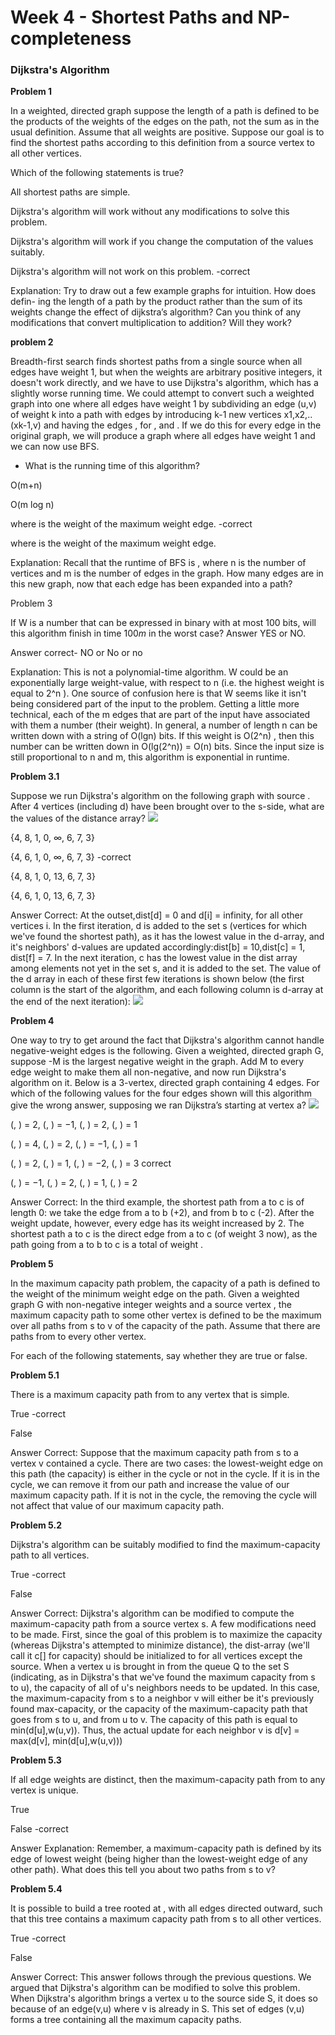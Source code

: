 # Week 4 - Shortest Paths and NP-completeness

### Dijkstra's Algorithm

**Problem 1**

In a weighted, directed graph suppose the length of a path is defined to be the  products of the weights of the edges on the path, not the sum as in the usual definition. Assume that all weights are positive. Suppose our goal is to find the shortest paths according to this definition from a source vertex  to all other vertices.

Which of the following statements is true?

All shortest paths are simple.

Dijkstra's algorithm will work without any modifications to solve this problem.

Dijkstra's algorithm will work if you change the computation of the  values suitably. 

Dijkstra's algorithm will not work on this problem. -correct

Explanation: Try to draw out a few example graphs for intuition. How does defin- ing the length of a path by the product rather than the sum of its weights change the effect of dijkstra’s algorithm? Can you think of any modifications that convert multiplication to addition? Will they work?

**problem 2**

Breadth-first search finds shortest paths from a single source when all edges have weight 1, but when the weights are arbitrary positive integers, it doesn't work directly, and we have to use Dijkstra's algorithm, which has a slightly worse running time. We could attempt to convert such a weighted graph into one where all edges have weight 1 by subdividing an edge (u,v) of weight k into a path with  edges by introducing k-1 new vertices x1,x2,..(xk-1,v)  and having the edges ,  for , and . If we do this for every edge in the original graph, we will produce a graph where all edges have weight 1 and we can now use BFS. 


* What is the running time of this algorithm?

O(m+n)

O(m log n)

 where  is the weight of the maximum weight edge. -correct
 
 where  is the weight of the maximum weight edge.
 
Explanation: Recall that the runtime of BFS is , where n is the number of vertices and m is the number of edges in the graph. How many edges are in this new graph, now that each edge has been expanded into a path?

Problem 3

If W is a number that can be expressed in binary with at most 100 bits, will this algorithm finish in time $100 m$ in the worst case? Answer YES or NO.

Answer correct-  NO or No or no

Explanation:
This is not a polynomial-time algorithm. W could be an exponentially large weight-value, with respect to n (i.e. the highest weight is equal to 2^n ). One source of confusion here is that W seems like it isn't being considered part of the input to the problem. Getting a little more technical, each of the m edges that are part of the input have associated with them a number (their weight). In general, a number of length n can be written down with a string of O(lgn) bits. If this weight is O(2^n) , then this number can be written down in O(lg(2^n)) = O(n) bits. Since the input size is still proportional to n and m, this algorithm is exponential in runtime.

 **Problem 3.1**
 
Suppose we run Dijkstra's algorithm on the following graph with source . After 4 vertices (including d) have been brought over to the s-side, what are the values of the distance array?
![](https://prod-edxapp.edx-cdn.org/assets/courseware/v1/021ca14c5925d64a10fda7c4cc7ba66c/asset-v1:PennX+SD3x+2T2017+type@asset+block/dijkstra.png)

{4, 8, 1, 0, ∞, 6, 7, 3}

{4, 6, 1, 0, ∞, 6, 7, 3} -correct

{4, 8, 1, 0, 13, 6, 7, 3}

{4, 6, 1, 0, 13, 6, 7, 3}

Answer
Correct: At the outset,dist[d] = 0 and d[i] = infinity, for all other vertices i. In the first iteration, d is added to the set s (vertices for which we've found the shortest path), as it has the lowest value in the d-array, and it's neighbors' d-values are updated accordingly:dist[b] = 10,dist[c] = 1, dist[f] = 7. In the next iteration, c has the lowest value in the dist array among elements not yet in the set s, and it is added to the set. The value of the d array in each of these first few iterations is shown below (the first column is the start of the algorithm, and each following column is d-array at the end of the next iteration):
![](https://prod-edxapp.edx-cdn.org/assets/courseware/v1/877b742577099ed7b3bb75a352a2e28c/asset-v1:PennX+SD3x+2T2017+type@asset+block/quiz4.1p3.png)

**Problem 4**

One way to try to get around the fact that Dijkstra's algorithm cannot handle negative-weight edges is the following. Given a weighted, directed graph G, suppose -M is the largest negative weight in the graph. Add M to every edge weight to make them all non-negative, and now run Dijkstra's algorithm on it. Below is a 3-vertex, directed graph containing 4 edges. For which of the following values for the four edges shown will this algorithm give the wrong answer, supposing we ran Dijkstra’s starting at vertex a?
![](https://prod-edxapp.edx-cdn.org/assets/courseware/v1/69229bc2db3d15cc75e8cc6ec1958881/asset-v1:PennX+SD3x+2T2017+type@asset+block/negativeSetup.png)


(, ) = 2, (, ) = −1, (, ) = 2, (, ) = 1

(, ) = 4, (, ) = 2, (, ) = −1, (, ) = 1

(, ) = 2, (, ) = 1, (, ) = −2, (, ) = 3 correct

(, ) = −1, (, ) = 2, (, ) = 1, (, ) = 2

Answer
Correct: In the third example, the shortest path from a to c is of length 0: we take the edge from a to b (+2), and from b to c (-2). After the weight update, however, every edge has its weight increased by 2. The shortest path a to c is the direct edge from a to c (of weight 3 now), as the path going from a to b to c is a total of weight .

**Problem 5**

In the maximum capacity path problem, the capacity of a path is defined to the weight of the minimum weight edge on the path. Given a weighted graph G with non-negative integer weights and a source vertex , the maximum capacity path to some other vertex  is defined to be the maximum over all paths from s to v of the capacity of the path. Assume that there are paths from  to every other vertex. 

For each of the following statements, say whether they are true or false.

**Problem 5.1**

There is a maximum capacity path from  to any vertex  that is simple.

True -correct

False

Answer
Correct: Suppose that the maximum capacity path from s to a vertex v contained a cycle. There are two cases: the lowest-weight edge on this path (the capacity) is either in the cycle or not in the cycle. If it is in the cycle, we can remove it from our path and increase the value of our maximum capacity path. If it is not in the cycle, the removing the cycle will not affect that value of our maximum capacity path.

**Problem 5.2**

Dijkstra's algorithm can be suitably modified to find the maximum-capacity path to all vertices.

True -correct

False

Answer
Correct: Dijkstra's algorithm can be modified to compute the maximum-capacity path from a source vertex s. A few modifications need to be made. First, since the goal of this problem is to maximize the capacity (whereas Dijkstra's attempted to minimize distance), the dist-array (we'll call it c[] for capacity) should be initialized to  for all vertices except the source. When a vertex u is brought in from the queue Q to the set S (indicating, as in Dijkstra's that we've found the maximum capacity from s to u), the capacity of all of u's neighbors needs to be updated. In this case, the maximum-capacity from s to a neighbor v will either be it's previously found max-capacity, or the capacity of the maximum-capacity path that goes from s to u, and from u to v. The capacity of this path is equal to min(d[u],w(u,v)). Thus, the actual update for each neighbor v is d[v] = max(d[v], min(d[u],w(u,v)))

**Problem 5.3**

If all edge weights are distinct, then the maximum-capacity path from  to any vertex  is unique.

True 

False -correct

Answer
Explanation: Remember, a maximum-capacity path is defined by its edge of lowest weight (being higher than the lowest-weight edge of any other path). What does this tell you about two paths from s to v?

**Problem 5.4**

It is possible to build a tree rooted at , with all edges directed outward, such that this tree contains a maximum capacity path from s to all other vertices.

True -correct

False

Answer
Correct: This answer follows through the previous questions. We argued that Dijkstra's algorithm can be modified to solve this problem. When Dijkstra's algorithm brings a vertex u to the source side S, it does so because of an edge(v,u)  where v is already in S. This set of edges (v,u) forms a tree containing all the maximum capacity paths.

